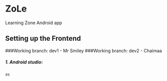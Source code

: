 # ZoLe
Learning Zone Android app

## Setting up the Frontend
###Working branch: dev1 - Mr Smiley
###Working branch: dev2 - Chaimaa

##### 1. Android studio:
```
as
```
